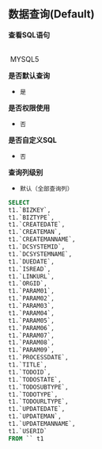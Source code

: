 ## 数据查询(Default) <!-- {docsify-ignore-all} -->



<p class="panel-title"><b>查看SQL语句</b></p>
<br>

<el-row>
&nbsp;<el-tag @click="MYSQL5 = true">MYSQL5</el-tag>
</el-row>

<br>
<p class="panel-title"><b>是否默认查询</b></p>

* `是`

<p class="panel-title"><b>是否权限使用</b></p>

* `否`

<p class="panel-title"><b>是否自定义SQL</b></p>

* `否`

<p class="panel-title"><b>查询列级别</b></p>

* `默认（全部查询列）`






<el-dialog v-model="MYSQL5" title="MYSQL5">

```sql
SELECT
t1.`BIZKEY`,
t1.`BIZTYPE`,
t1.`CREATEDATE`,
t1.`CREATEMAN`,
t1.`CREATEMANNAME`,
t1.`DCSYSTEMID`,
t1.`DCSYSTEMNAME`,
t1.`DUEDATE`,
t1.`ISREAD`,
t1.`LINKURL`,
t1.`ORGID`,
t1.`PARAM01`,
t1.`PARAM02`,
t1.`PARAM03`,
t1.`PARAM04`,
t1.`PARAM05`,
t1.`PARAM06`,
t1.`PARAM07`,
t1.`PARAM08`,
t1.`PARAM09`,
t1.`PROCESSDATE`,
t1.`TITLE`,
t1.`TODOID`,
t1.`TODOSTATE`,
t1.`TODOSUBTYPE`,
t1.`TODOTYPE`,
t1.`TODOURLTYPE`,
t1.`UPDATEDATE`,
t1.`UPDATEMAN`,
t1.`UPDATEMANNAME`,
t1.`USERID`
FROM `` t1 


```

</el-dialog>

<script>
 const { createApp } = Vue
  createApp({
    data() {
      return {
                MYSQL5 : false
        
      }
    },
    methods: {
    }
  }).use(ElementPlus).mount('#app')
</script>